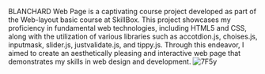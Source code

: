 BLANCHARD Web Page is a captivating course project developed as part of the Web-layout basic course at SkillBox. This project showcases my proficiency in fundamental web technologies, including HTML5 and CSS, along with the utilization of various libraries such as accotdion.js, choises.js, inputmask, slider.js, justvalidate.js, and tippy.js. Through this endeavor, I aimed to create an aesthetically pleasing and interactive web page that demonstrates my skills in web design and development.
![7F5y](https://github.com/Alena-Nechaeva/final_project_BLANCHARD/assets/100653761/b63d6299-5166-4bfa-86bb-6a07a26147f7)
